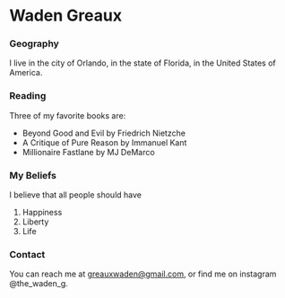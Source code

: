 # Waden Greaux

### Geography

I live in the city of Orlando, in the state of Florida, in the United States of America.

### Reading

Three of my favorite books are:

- Beyond Good and Evil by Friedrich Nietzche
- A Critique of Pure Reason by Immanuel Kant
- Millionaire Fastlane by MJ DeMarco

### My Beliefs

I believe that all people should have 

1. Happiness 
2. Liberty
3. Life

### Contact

You can reach me at greauxwaden@gmail.com, or find me on instagram @the_waden_g.

